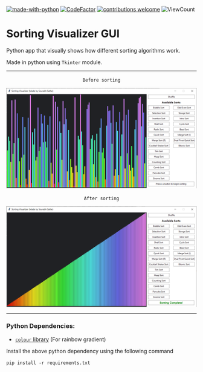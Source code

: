 [![made-with-python](https://img.shields.io/static/v1?label=Made%20with&message=Python&logo=python&labelColor=FFD745&color=3475A7)](https://www.python.org/)
[![CodeFactor](https://www.codefactor.io/repository/github/sourhub226/sorting-visualizer-python/badge)](https://www.codefactor.io/repository/github/sourhub226/sorting-visualizer-python)
[![contributions welcome](https://img.shields.io/badge/contributions-welcome-brightgreen.svg?style=flat)](https://github.com/sourhub226/sorting-visualizer-python/issues)
![ViewCount](https://views.whatilearened.today/views/github/sourhub226/sorting-visualizer-python.svg)

# Sorting Visualizer GUI

Python app that visually shows how different sorting algorithms work.

Made in python using `Tkinter` module.

---

<p align=center><code>Before sorting</code></p>


![GUI](before-sorting.png)

<p align=center><code>After sorting</code></p>

![GUI](after-sorting.png)

---

### Python Dependencies:

-   [`colour` library](https://pypi.org/project/colour/) (For rainbow gradient)

Install the above python dependency using the following command

    pip install -r requirements.txt
